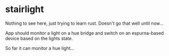 # stairlight

Nothing to see here, just trying to learn rust.
Doesn't go that well until now... 

App should monitor a light on a hue bridge and switch on an espurna-based device based on the lights state.

So far it can monitor a hue light...
